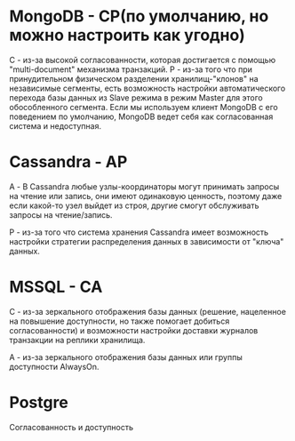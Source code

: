 # MongoDB - CP(по умолчанию, но можно настроить как угодно)
C - из-за высокой согласованности, которая достигается с помощью "multi-document" механизма транзакций.
P - из-за того что при принудительном физическом разделении хранилищ-"клонов" на независимые сегменты, есть возможность настройки автоматического перехода базы данных из Slave режима в режим Master для этого обособленного сегмента.
Eсли мы используем клиент MongoDB с его поведением по умолчанию, MongoDB ведет себя как согласованная система и недоступная.
# Cassandra - AP
A - В Cassandra любые узлы-координаторы могут принимать запросы на чтение или запись, они имеют одинаковую ценность, поэтому даже если какой-то узел выйдет из строя, другие смогут обслуживать запросы на чтение/запись.

P - из-за того что система хранения Cassandra имеет возможность настройки стратегии распределения данных в зависимости от "ключа" данных.
# MSSQL - CA
С - из-за зеркального отображения базы данных (решение, нацеленное на повышение доступности, но также помогает добиться согласованности) и возможности настройки доставки журналов транзакции на реплики хранилища.

A - из-за зеркального отображения базы данных или группы доступности AlwaysOn.

# Postgre
Согласованность и доступность
